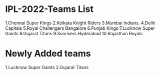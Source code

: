 # IPL-2022-Teams List
1.Chennai Super Kings
2.Kolkata Knight Riders
3.Mumbai Indians.
4.Delhi Capitals
5.Royal Challengers Bangalore
6.Punjab Kings
7.Lucknow Super Gaints
8.Gujarat Titans
9.Sunrisers Hyderabad
10.Rajasthan Royals
# Newly Added teams
1.Lucknow Super Gaints
2.Gujarat Titans
